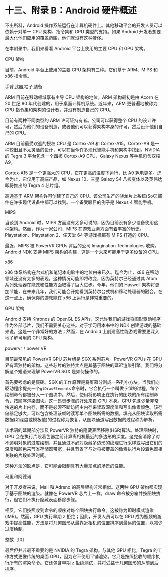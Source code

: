 # 十三、附录 B：Android 硬件概述

不出所料，Android 操作系统运行在计算机硬件上。其他移动平台的开发人员可以依赖于对单一 CPU 架构、指令集和 GPU 类型的支持。如果 Android 开发者想要最大化他们应用的覆盖范围，他们就没有这种奢侈。

在本附录中，我们来看看 Android 平台上使用的主要 CPU 和 GPU 架构。

CPU 架构

目前，Android 平台上使用的主要 CPU 架构有三种。它们基于 ARM、MIPS 和 x86 指令集。

手臂ˌ武器ˌ袖子ˌ装备

ARM 目前在移动领域享有主导 CPU 架构的地位。ARM 架构最初是由 Acorn 在 20 世纪 80 年代创建的，用于桌面计算机系统。近年来，ARM 更普遍地被称为 CPU 指令集和架构的设计者，并没有制造自己的 CPU。

目前有两种不同类型的 ARM 许可证持有者。公司可以获得整个 CPU 的设计许可，然后为他们的设备制造，或者他们可以获得架构本身的许可，然后设计他们自己的 CPU。

ARM 目前最受欢迎的授权 CPU 是 Cortex-A9 和 Cortex-A15。Cortex-A9 是一种较旧且不太灵活的设计，可以在当今许多现代智能手机和架构中找到。NVIDIA 的 Tegra 3 平台包含一个四核 Cortex-A9 CPU，Galaxy Nexus 等手机包含双核 A9。

Cortex-A15 是一个更强大的 CPU，它在更高的温度下运行，比 A9 耗电更多。迄今为止，它仅用于高端产品，如 Nexus 10、三星 Galaxy S4 八核变体以及英伟达即将推出的 Tegra 4 芯片组。

高通基于 ARM 架构许可创建了自己的 CPU。该公司生产的骁龙片上系统(SoC)部件在许多现代设备中都可以找到。一个备受瞩目的例子是 Nexus 4 智能手机。

MIPS

当谈到 Android 时，MIPS 方面没有太多可说的，因为目前没有多少设备使用这种架构。然而，作为一家公司，MIPS 在游戏业务方面有着丰富的历史。Playstation、Playstation 2、任天堂 64 等游戏机都有 MIPS 打造的 CPU。

最近，MIPS 被 PowerVR GPUs 背后的公司 Imagination Technologies 收购。Android NDK 支持 MIPS 架构的构建，这是一个未来可能用于更多设备的 CPU。

x86

x86 体系结构在台式机和笔记本电脑中的地位由来已久。迄今为止，x86 在移动领域还没有太多的表现。这种情况可能即将改变，因为英特尔已经通过其 Atom 系列处理器在能效和性能方面取得了巨大进步。今年，他们的 Haswell 架构将更加节能，在未来几年，我们可能会开始看到英特尔台式机和移动处理器的融合。在这一点上，确保你的游戏能在 x86 上运行是非常重要的。

GPU 架构

Android 支持 Khronos 的 OpenGL ES APIs，这允许我们的游戏将图形驱动程序作为外部芯片，我们不需要关心这些。对于学习用本书中的 NDK 创建游戏的基础来说，这是一个非常好的方法；然而，在 Android 上创建高性能游戏需要更深入地了解可用的 GPU 架构。

powervr！power VR

目前最常见的 PowerVR GPU 芯片组是 SGX 系列芯片。PowerVR GPUs 在 GPU 界有着独特的架构。这些芯片的独特卖点是其基于图块的延迟渲染引擎。我们将分解这个短语来理解 PowerVR SGX 是如何操作的。

首先要考虑的是瓷砖。SGX 的工作原理是将屏幕分割成一系列小方块。当我们向驱动程序提交一个`glDrawElements`命令时，它会执行一个叫做*宁滨*的过程。每个绘制命令都被分入一个图块中。然后，使用将影响正在执行的图块的所有绘制命令，按顺序渲染图块。这一昂贵步骤的好处来自 GPU 本身。GPU 包含少量非常快速的片上内存，而不是必须不断访问主内存来读取深度值和写出像素颜色。该存储器足够大，可以包含处理该帧时读写单个图块所需的数据。填充从图块读取所需数据(如深度或模板值)的过程称为恢复，从图块通道写出数据的过程称为解析。

该术语的延期部分涉及 PowerVR 独特的隐藏表面移除(HSR)算法。处理图块时，GPU 会在执行片段着色器之前计算离相机最近的多边形的深度。这完全消除了对不透明对象的过度绘制，并且通过不必对隐藏多边形的纹理进行采样或写出它们的深度和颜色来节省存储器带宽，并且节省了与对将被覆盖的像素执行片段着色器相关联的片段处理时间。

这种方法的缺点是，它可能会限制具有大量顶点的场景的性能。

马里和阿德诺

对于开发者来说，Mali 和 Adreno 的高层架构非常相似。这两种 GPU 架构都实现了基于图块的渲染。就像在 PowerVR 芯片上一样，draw 命令被分箱并按图块执行，但它们不执行隐藏表面移除步骤。

相反，它们按照收到命令的顺序对每个图块执行命令。这被称为即时模式渲染(IMR)。然而，GPU 执行早期 z 拒绝；因此，开发人员可以在 GPU 成为瓶颈的游戏中提高性能，方法是将几何图形从最靠近相机的位置排序到最远的位置，以减少过度绘制。

整数〔t0〕

最后但并非最不重要的是 NVIDIA 的 Tegra 架构。与其他 GPU 相比，Tegra 的工作方式更像传统的桌面 GPU，因为它不使用平铺渲染。它只是按照接收的顺序执行所有的渲染命令。它还包含早期 z 拒绝测试，并将受益于几何图形的从前到后排序。